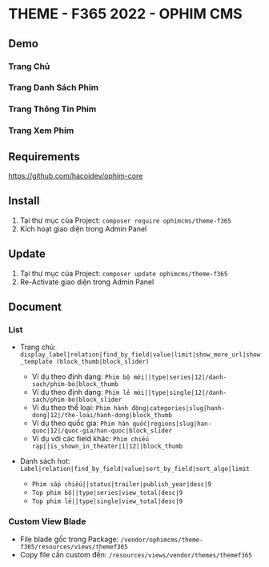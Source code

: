 # THEME - F365 2022 - OPHIM CMS

## Demo
### Trang Chủ
<!-- ![Alt text](https://i.ibb.co/bWkS4Sf/September-Home-Page.png "Home Page") -->

### Trang Danh Sách Phim
<!-- ![Alt text](https://i.ibb.co/B2dPj5S/September-Catalog-Page.png "Catalog Page") -->

### Trang Thông Tin Phim
<!-- ![Alt text](https://i.ibb.co/6r1Z70Y/September-Single-Page.png "Single Page") -->

### Trang Xem Phim
<!-- ![Alt text](https://i.ibb.co/Pxb8m1G/September-Episode-Page.png "Episode Page") -->

## Requirements
https://github.com/hacoidev/ophim-core

## Install
1. Tại thư mục của Project: `composer require ophimcms/theme-f365`
2. Kích hoạt giao diện trong Admin Panel

## Update
1. Tại thư mục của Project: `composer update ophimcms/theme-f365`
2. Re-Activate giao diện trong Admin Panel

## Document
### List
- Trang chủ: `display_label|relation|find_by_field|value|limit|show_more_url|show_template (block_thumb|block_slider)`
    + Ví dụ theo định dạng: `Phim bộ mới||type|series|12|/danh-sach/phim-bo|block_thumb`
    + Ví dụ theo định dạng: `Phim lẻ mới||type|single|12|/danh-sach/phim-bo|block_slider`
    + Ví dụ theo thể loại: `Phim hành động|categories|slug|hanh-dong|12|/the-loai/hanh-dong|block_thumb`
    + Ví dụ theo quốc gia: `Phim hàn quốc|regions|slug|han-quoc|12|/quoc-gia/han-quoc|block_slider`
    + Ví dụ với các field khác: `Phim chiếu rạp||is_shown_in_theater|1|12||block_thumb`

- Danh sách hot:  `Label|relation|find_by_field|value|sort_by_field|sort_algo|limit`
    + `Phim sắp chiếu||status|trailer|publish_year|desc|9`
    + `Top phim bộ||type|series|view_total|desc|9`
    + `Top phim lẻ||type|single|view_total|desc|9`

### Custom View Blade
- File blade gốc trong Package: `/vendor/ophimcms/theme-f365/resources/views/themef365`
- Copy file cần custom đến: `/resources/views/vendor/themes/themef365`
